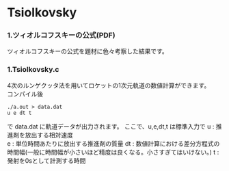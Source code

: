 # Tsiolkovsky
### 1.ツィオルコフスキーの公式(PDF)
   ツィオルコフスキーの公式を題材に色々考察した結果です。
### 1.Tsiolkovsky.c
   4次のルンゲクッタ法を用いてロケットの1次元軌道の数値計算ができます。  
   コンパイル後
   ```
   ./a.out > data.dat
   u e dt t
   ```
  で data.dat に軌道データが出力されます。
  ここで、u,e,dt,t は標準入力で
  u : 推進剤を放出する相対速度  
  e : 単位時間あたりに放出する推進剤の質量
  dt : 数値計算における差分方程式の時間幅(一般に時間幅が小さいほど精度は良くなる。小さすぎてはいけない。)
  t : 発射を0sとして計測する時間
